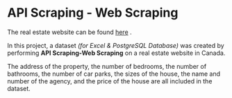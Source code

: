 # API Scraping - Web Scraping

The real estate website can be found [here](https://www.realtor.ca/) .

In this project, a dataset _(for Excel & PostgreSQL Database)_ was created by performing **API Scraping-Web Scraping** on a real estate website in Canada.


The address of the property, the number of bedrooms, the number of bathrooms, the number of car parks, the sizes of the house, the name and number of the agency, and the price of the house are all included in the dataset.
